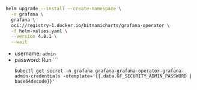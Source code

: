 
```bash
helm upgrade --install --create-namespace \
  -n grafana \
  grafana \
  oci://registry-1.docker.io/bitnamicharts/grafana-operator \
  -f helm-values.yaml \
  --version 4.8.1 \
  --wait
```


* username: `admin`
* password: Run ```
  ```
  kubectl get secret -n grafana grafana-grafana-operator-grafana-admin-credentials -otemplate='{{.data.GF_SECURITY_ADMIN_PASSWORD | base64decode}}'
  ```